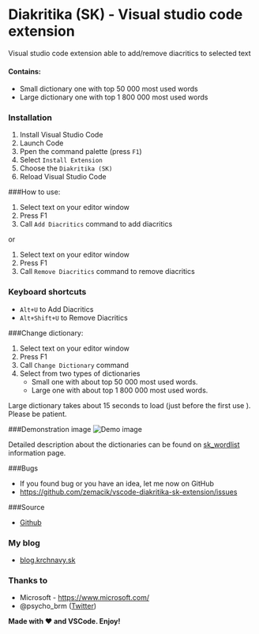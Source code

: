 # Diakritika (SK) - Visual studio code extension

Visual studio code extension able to add/remove diacritics to selected text 

#### Contains:
- Small dictionary one with top 50 000 most used words
- Large dictionary one with top 1 800 000 most used words

### Installation

1. Install Visual Studio Code
2. Launch Code
3. Ppen the command palette (press `F1`)
4. Select `Install Extension`
5. Choose the `Diakritika (SK)`
6. Reload Visual Studio Code


###How to use:

1. Select text on your editor window
2. Press F1
3. Call `Add Diacritics` command to add diacritics

or

1. Select text on your editor window
2. Press F1
3. Call `Remove Diacritics` command to remove diacritics

### Keyboard shortcuts

- `Alt+U` to Add Diacritics
- `Alt+Shift+U` to Remove Diacritics

###Change dictionary:

1. Select text on your editor window
2. Press F1
3. Call `Change Dictionary` command
4. Select from two types of dictionaries
    - Small one with about top 50 000 most used words.
    - Large one with about top 1 800 000 most used words.

Large dictionary takes about 15 seconds to load (just before the first use ). Please be patient. 

###Demonstration image
![Demo image](https://github.com/zemacik/vscode-diakritika-sk-extension/raw/master/assets/Animation.gif)

Detailed description about the dictionaries can be found on [sk_wordlist](http://p.brm.sk/sk_wordlist/) information page. 

###Bugs
* If you found bug or you have an idea, let me now on GitHub
* https://github.com/zemacik/vscode-diakritika-sk-extension/issues

###Source
* [Github](https://github.com/zemacik/vscode-diakritika-sk-extension)

### My blog
* [blog.krchnavy.sk](http://blog.krchnavy.sk)

### Thanks to
* Microsoft - https://www.microsoft.com/
* @psycho_brm ([Twitter](https://twitter.com/psycho_brm))


**Made with ♥ and VSCode. Enjoy!**
